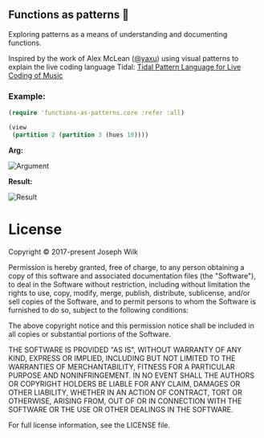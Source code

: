 ## Functions as patterns :rainbow:

Exploring patterns as a means of understanding and documenting functions.

Inspired by the work of Alex McLean ([@yaxu](https://github.com/yaxu)) using visual patterns to explain the live coding language Tidal:
[Tidal Pattern Language for Live Coding of Music](https://www.academia.edu/467099/TIDAL_PATTERN_LANGUAGE_FOR_LIVE_CODING_OF_MUSIC)

### Example:

```clojure
(require 'functions-as-patterns.core :refer :all)

(view
 (partition 2 (partition 3 (hues 10))))
```

__Arg:__

![Argument](https://raw.githubusercontent.com/josephwilk/functions-as-patterns/master/doc/clojure.core%24partition_arg1.png)

__Result:__

![Result](https://raw.githubusercontent.com/josephwilk/functions-as-patterns/master/doc/clojure.core%24partition_post.png)


# License

Copyright © 2017-present Joseph Wilk

Permission is hereby granted, free of charge, to any person obtaining a copy of this software and associated documentation files (the "Software"), to deal in the Software without restriction, including without limitation the rights to use, copy, modify, merge, publish, distribute, sublicense, and/or sell copies of the Software, and to permit persons to whom the Software is furnished to do so, subject to the following conditions:

The above copyright notice and this permission notice shall be included in all copies or substantial portions of the Software.

THE SOFTWARE IS PROVIDED "AS IS", WITHOUT WARRANTY OF ANY KIND, EXPRESS OR IMPLIED, INCLUDING BUT NOT LIMITED TO THE WARRANTIES OF MERCHANTABILITY, FITNESS FOR A PARTICULAR PURPOSE AND NONINFRINGEMENT. IN NO EVENT SHALL THE AUTHORS OR COPYRIGHT HOLDERS BE LIABLE FOR ANY CLAIM, DAMAGES OR OTHER LIABILITY, WHETHER IN AN ACTION OF CONTRACT, TORT OR OTHERWISE, ARISING FROM, OUT OF OR IN CONNECTION WITH THE SOFTWARE OR THE USE OR OTHER DEALINGS IN THE SOFTWARE.

For full license information, see the LICENSE file.
